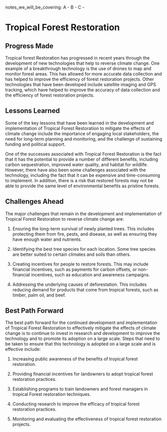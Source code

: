 notes_we_will_be_covering:
A -
B -
C -

# Tropical Forest Restoration

## Progress Made

Tropical forest Restoration has progressed in recent years through the development of new technologies that help to reverse climate change. One example of a breakthrough technology is the use of drones to map and monitor forest areas. This has allowed for more accurate data collection and has helped to improve the efficiency of forest restoration projects. Other technologies that have been developed include satellite imaging and GPS tracking, which have helped to improve the accuracy of data collection and the efficiency of forest restoration projects.

## Lessons Learned

Some of the key lessons that have been learned in the development and implementation of Tropical Forest Restoration to mitigate the effects of climate change include the importance of engaging local stakeholders, the need for long-term planning and monitoring, and the challenge of sustaining funding and political support.

One of the successes associated with Tropical Forest Restoration is the fact that it has the potential to provide a number of different benefits, including carbon sequestration, improved water quality, and habitat for wildlife. However, there have also been some challenges associated with the technology, including the fact that it can be expensive and time-consuming to implement. In addition, there is a risk that restored forests may not be able to provide the same level of environmental benefits as pristine forests.

## Challenges Ahead

The major challenges that remain in the development and implementation of Tropical Forest Restoration to reverse climate change are:

1. Ensuring the long-term survival of newly planted trees. This includes protecting them from fire, pests, and disease, as well as ensuring they have enough water and nutrients.

2. Identifying the best tree species for each location. Some tree species are better suited to certain climates and soils than others.

3. Creating incentives for people to restore forests. This may include financial incentives, such as payments for carbon offsets, or non-financial incentives, such as education and awareness campaigns.

4. Addressing the underlying causes of deforestation. This includes reducing demand for products that come from tropical forests, such as timber, palm oil, and beef.

## Best Path Forward

The best path forward for the continued development and implementation of Tropical Forest Restoration to effectively mitigate the effects of climate change is to continue to invest in research and development to improve the technology and to promote its adoption on a large scale. Steps that need to be taken to ensure that this technology is adopted on a large scale and is effective include:

1. Increasing public awareness of the benefits of tropical forest restoration.

2. Providing financial incentives for landowners to adopt tropical forest restoration practices.

3. Establishing programs to train landowners and forest managers in tropical Forest restoration techniques.

4. Conducting research to improve the efficacy of tropical forest restoration practices.

5. Monitoring and evaluating the effectiveness of tropical forest restoration projects.
